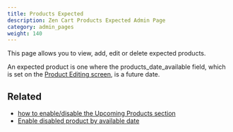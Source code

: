 ```yaml
---
title: Products Expected 
description: Zen Cart Products Expected Admin Page 
category: admin_pages
weight: 140
---
```


This page allows you to view, add, edit or delete expected products. 

An expected product is one where the products_date_available field, which is set on the [Product Editing screen](/user/admin_pages/catalog/categories_products/), is a future date.

## Related 

- [how to enable/disable the Upcoming Products section](/user/admin/centerboxes/)
- [Enable disabled product by available date](/user/admin_pages/configuration/configuration_stock/#enable_disabled_product_by_available_date)
 
